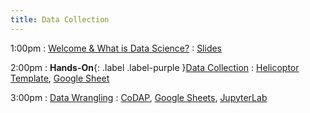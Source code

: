 ```yaml
---
title: Data Collection
---
```


1:00pm
: [Welcome & What is Data Science?](#)
  : [Slides](#)

2:00pm
: **Hands-On**{: .label .label-purple }[Data Collection](#)
  : [Helicoptor Template](#), [Google Sheet](#)

3:00pm
: [Data Wrangling](#)
  : [CoDAP](#), [Google Sheets](#), [JupyterLab](#)
